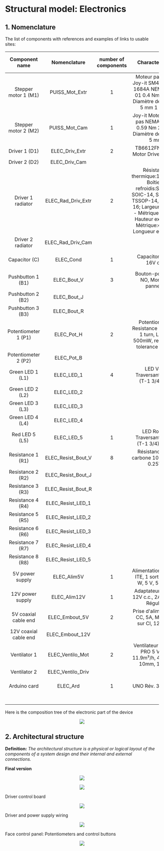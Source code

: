 # Structural model: Electronics

## 1. Nomenclature

The list of components with references and examples of links to usable sites:

Component name	| Nomenclature |	number of components |	Characteristics |	Links to the sites |	Unit price (€)|
| :---: | :---: | :---: | :---: | :---: | :---: |
Stepper motor 1 (M1) |	PUISS_Mot_Extr |	1	| Moteur pas à pas Joy-it SM42HT38-1684A NEMA-17-01 0.4 Nm 1.68 A Diamètre de l'arbre: 5 mm 1 pc(s) |	https://www.conrad.fr/p/moteur-pas-a-pas-joy-it-nema-17-01-04-nm-168-a-diametre-de-larbre-5-mm-1-pcs-1597325	| 31,99 |
Stepper motor 2 (M2) |	PUISS_Mot_Cam |	1	| Joy-it Moteur pas à pas NEMA17-06 0.59 Nm 2 A 2 A Diamètre de l'arbre: 5 mm |	https://www.conrad.fr/p/joy-it-moteur-pas-a-pas-nema17-06-059-nm-2-a-2-a-diametre-de-larbre-5-mm-2355876	| 21,49 |
Driver 1 (D1)	| ELEC_Driv_Extr |	2	| TB6612FNG Dual Motor Driver Carrier	| https://www.pololu.com/product/713	| 9,95 |  
Driver 2 (D2)	| ELEC_Driv_Cam	|
Driver 1 radiator	| ELEC_Rad_Driv_Extr	| 2	 | Résistance thermique:123°C/W; Boîtiers refroidis:SOIC-8, SOIC-14, SSOP-16, TSSOP-14, TSSOP-16; Largeur externe - Métrique:6.3mm; Hauteur externe - Métrique:4.8mm; Longueur externe - 	| https://fr.farnell.com/webapp/wcs/stores/servlet /CompareProductsDisplay?catalogId=15001&langId=-2&storeId=10160&catentryId=64708491&pageType=PDP	| 0,618 | 
Driver 2 radiator	| ELEC_Rad_Driv_Cam | 				
Capacitor (C)	| ELEC_Cond	| 1	| Capacitor 47μF, 16V c.c.	| https://fr.rs-online.com/web/p/condensateurs-electrolytiques/7110927?cm_mmc=FR-PLA-DS3A-_-google-_-CSS_FR_FR_Passifs_Whoop-_-(FR:Whoop!)+Condensateurs+%C3%A9lectrolytiques-_-7110927&matchtype=&pla-339621668050&gclid=Cj0KCQjwxIOXBhCrARIsAL1QFCaT7Q_rE7X_4SQt8N8Zu6aHp6PKWwv3yTqLVZFDtoSgLZNFndHlv44aApaUEALw_wcB&gclsrc=aw.ds	| 0,078 | 
Pushbutton 1 (B1)	| ELEC_Bout_V	| 3	| Bouton-poussoir, NO, Montage panneau	| https://fr.rs-online.com/web/p/boutons-poussoirs/8151834?aud-871567053779%3Apla-365975203081&cm_mmc=FR-PLA-DS3A-_-google-_-CFS_FR_FR_Schneider_Whoop-_-(FR%3AWhoop!)%20Interrupteurs%20(2)-_-8151834&gclid=Cj0KCQjwxIOXBhCrARIsAL1QFCZbOdo6Ri0mEeT1leJcbMdhEjlsmj2F4bzqcQj8dS_wv5ovp86AldUaAt9hEALw_wcB&gclsrc=aw.ds&matchtype=	| 16,9 | 
Pushbutton 2 (B2)	| ELEC_Bout_J	|  
Pushbutton 3 (B3)	| ELEC_Bout_R	|  
Potentiometer 1 (P1)	| ELEC_Pot_H	| 2	| Potentiometer: Resistance 10kohm, 1 turn, Linear, 500mW, resistance tolerance ± 20%	| https://fr.farnell.com/tt-electronics-bi-technologies/p231-fc20br10k/potentiometre-rotatif-10k-20mm/dp/2771755?st=potentiometre%20rotatif	| 1,68 | 
Potentiometer 2 (P2)	| ELEC_Pot_B	| 			
Green LED 1 (L1)	| ELEC_LED_1	| 4	| LED Vert, Traversant, 5 mm (T-1 3/4), 2 V	| https://fr.rs-online.com/web/p/leds/7088022p?cm_mmc=FR-PLA-DS3A-_-google-_-CSS_FR_FR_Afficheurs_et_optoelectronique_Whoop-_-(FR:Whoop!)+LEDs-_-7088022P&matchtype=&pla-834413916684&gclid=Cj0KCQjwxIOXBhCrARIsAL1QFCYk1e3LMUt7p1XBNJRN2BUuUm2WMwk3iOHTFCnizzsr4hlkoqhmzT8aAi9eEALw_wcB&gclsrc=aw.ds	| 0,268 | 
Green LED 2 (L2)	| ELEC_LED_2	| 	
Green LED 3 (L3)	| ELEC_LED_3	| 		
Green LED 4 (L4)	| ELEC_LED_4	| 			
Red LED 5 (L5)	| ELEC_LED_5	| 1	| LED Rouge, Traversant, 5 mm (T-1 3/4), 2,6 V	| https://fr.rs-online.com/web/p/leds/1278393?cm_mmc=FR-PLA-DS3A-_-google-_-CSS_FR_FR_Afficheurs_et_optoelectronique_Whoop-_-(FR:Whoop!)+LEDs-_-1278393&matchtype=&pla-302722872933&gclid=Cj0KCQjwxIOXBhCrARIsAL1QFCYVfGLEzypoiNEvZWrra4NUpec1AlHI-cAAueNsmEW-s_PTFDmVd0UaAoqTEALw_wcB&gclsrc=aw.ds	| 0,088 | 
Resistance 1 (R1)	| ELEC_Resist_Bout_V	| 8	| Résistance Film carbone 100Ω ±5%, 0.25W	| https://fr.rs-online.com/web/p/resistances-traversantes/7077587	| 0,278 | 
Resistance 2 (R2)	| ELEC_Resist_Bout_J | 		
Resistance 3 (R3)	| ELEC_Resist_Bout_R | 			
Resistance 4 (R4)	| ELEC_Resist_LED_1	| 		
Resistance 5 (R5)	| ELEC_Resist_LED_2	| 			
Resistance 6 (R6)	| ELEC_Resist_LED_3	| 		
Resistance 7 (R7)	| ELEC_Resist_LED_4	| 			
Resistance 8 (R8)	| ELEC_Resist_LED_5	| 
5V power supply	| ELEC_Alim5V	| 1	| Alimentation AC/DC, ITE, 1 sortie, 2.75 W, 5 V, 550 mA	| https://fr.farnell.com/brainboxes/pw-600/power-supply-5v-1a-es-357/dp/2096366?st=alimentation%205v	| 27,77 | 
12V power supply	| ELEC_Alim12V	| 1	| Adaptateur AC/DC 12V c.c., 2A, 24W, , Régulée	| https://fr.rs-online.com/web/p/adaptateurs-ac-dc/1753324?cm_mmc=FR-PLA-DS3A-_-google-_-CSS_FR_FR_Alimentations_et_transformateurs_Whoop-_-(FR:Whoop!)+Adaptateurs+AC/DC-_-1753324&matchtype=&pla-370976687757&gclid=Cj0KCQjwxIOXBhCrARIsAL1QFCbjgBdOY3BMhupPiywYVdsT5aeT05L4zefR6RXDtFUW6gS1CuGbczEaAmj8EALw_wcB&gclsrc=aw.ds	| 16,26 | 
5V coaxial cable end	| ELEC_Embout_5V	| 2	| Prise d'alimentation CC, 5A, Montage sur CI, 12 V c.c.	| https://fr.rs-online.com/web/p/connecteurs-d-alimentation-dc/8051696	| 2,359 | 
12V coaxial cable end	| ELEC_Embout_12V	| 		
Ventilator 1	| ELEC_Ventilo_Mot	| 2	| Ventilateur axial RS PRO 5 V c.c., 11.9m³/h, 40 x 40 x 10mm, 1.92W	| https://fr.rs-online.com/web/p/ventilateurs-axiaux/7897858?cm_mmc=FR-PLA-DS3A-_-google-_-CSS_FR_FR_Chauffage_%26_ventilation_et_air_conditionne_Whoop-_-(FR:Whoop!)+Ventilateurs+axiaux+(2)-_-7897858&matchtype=&pla-475514636566&gclid=Cj0KCQjwxIOXBhCrARIsAL1QFCZHMrid9mmDNu3gS1Z1DK1VgvmU1g3jfntRcnVzLYc1X8ZK7yz8A9QaAoOXEALw_wcB&gclsrc=aw.ds	| 7,08 | 
Ventilator 2	| ELEC_Ventilo_Driv	| 		
Arduino card	| ELEC_Ard	| 1	| UNO Rév. 3 Arduino	| https://fr.rs-online.com/web/p/arduino/7154081?cm_mmc=FR-PLA-DS3A-_-google-_-CSS_FR_FR_Raspberry_Pi_%26_Arduino_%26_Outils_de_developpement_Whoop-_-(FR:Whoop!)+Arduino-_-7154081&matchtype=&aud-827186183686:pla-339391921421&gclid=Cj0KCQjwxIOXBhCrARIsAL1QFCZg_iLNqiF-tBPj6V5rdmA0EW2CjRNORrWGV6KyqY_00fqD72AHXBQaArdnEALw_wcB&gclsrc=aw.ds	| 28,1 | 
| | | | | Total	| 223,146 | 


Here is the composition tree of the electronic part of the device

<p align="center">
  <img src="https://github.com/TomGosnik/FairEmbo-Project/blob/main/Source/Pictures/Design_Structural%20model_Electronics_Electronics%20tree.png" />
</p>

## 2. Architectural structure

**Definition:** *The architectural structure is a physical or logical layout of the components of a system design and their internal and external connections.*


**Final version**
<p align="center">
<img src="https://github.com/TomGosnik/FairEmbo-Project/blob/main/Source/Pictures/Design_Structural%20model_Electronics_Logical%20architectural%20structure%20(2).jpg" />
</p>

<p align="center">
<img src="https://github.com/TomGosnik/FairEmbo-Project/blob/main/Source/Pictures/PCB%20pinout.jpg" />
</p>

Driver control board 

<p align="center">
  <img src="https://github.com/TomGosnik/FairEmbo-Project/blob/main/Source/Pictures/cablage1.jpg" />
</p>

Driver and power supply wiring

<p align="center">
  <img src="https://github.com/TomGosnik/FairEmbo-Project/blob/main/Source/Pictures/Cablage%202.jpg" />
</p>

Face control panel: Potentiometers and control buttons

<p align="center">
  <img src="https://github.com/TomGosnik/FairEmbo-Project/blob/main/Source/Pictures/Cablage%203.jpg" />
</p>
